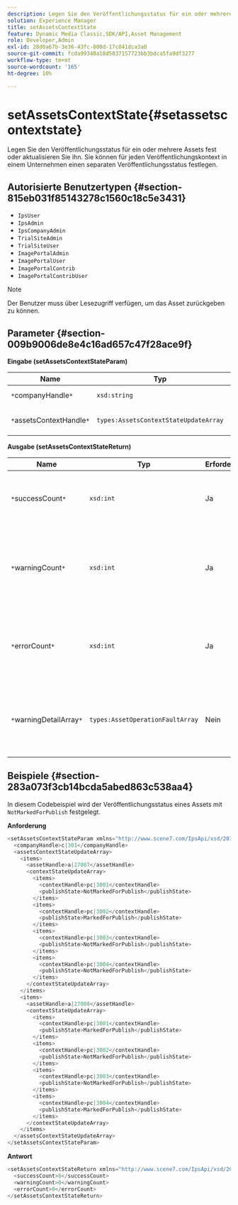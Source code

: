 ```yaml
---
description: Legen Sie den Veröffentlichungsstatus für ein oder mehrere Assets fest oder aktualisieren Sie ihn. Sie können für jeden Veröffentlichungskontext in einem Unternehmen einen separaten Veröffentlichungsstatus festlegen.
solution: Experience Manager
title: setAssetsContextState
feature: Dynamic Media Classic,SDK/API,Asset Management
role: Developer,Admin
exl-id: 28d0a67b-3e36-43fc-800d-17c841dca3a0
source-git-commit: fcda99340a18d5037157723bb3bdca5fa9df3277
workflow-type: tm+mt
source-wordcount: '165'
ht-degree: 10%

---
```


# setAssetsContextState{#setassetscontextstate}

Legen Sie den Veröffentlichungsstatus für ein oder mehrere Assets fest oder aktualisieren Sie ihn. Sie können für jeden Veröffentlichungskontext in einem Unternehmen einen separaten Veröffentlichungsstatus festlegen.

## Autorisierte Benutzertypen {#section-815eb031f85143278c1560c18c5e3431}

* `IpsUser`
* `IpsAdmin`
* `IpsCompanyAdmin`
* `TrialSiteAdmin`
* `TrialSiteUser`
* `ImagePortalAdmin`
* `ImagePortalUser`
* `ImagePortalContrib`
* `ImagePortalContribUser`

>[!NOTE]
>
>Der Benutzer muss über Lesezugriff verfügen, um das Asset zurückgeben zu können.

## Parameter {#section-009b9006de8e4c16ad657c47f28ace9f}

**Eingabe (setAssetsContextStateParam)**

| Name | Typ | Erforderlich | Beschreibung |
|---|---|---|---|
| `*`companyHandle`*` | `xsd:string` | Ja | Handle mit dem Unternehmen. |
| `*`assetsContextHandle`*` | `types:AssetsContextStateUpdateArray` | Ja | Ein Array von Assets und deren neuen Veröffentlichungsstatus. |

**Ausgabe (setAssetsContextStateReturn)**

| Name | Typ | Erforderlich | Beschreibung |
|---|---|---|---|
| `*`successCount`*` | `xsd:int` | Ja | Die Anzahl der Assets, die erfolgreich geändert wurden. |
| `*`warningCount`*` | `xsd:int` | Ja | Die Anzahl der Warnungen, die generiert wurden, wenn der Vorgang versucht hat, Assets zu ändern. |
| `*`errorCount`*` | `xsd:int` | Ja | Die Anzahl der Fehler, die beim Versuch des Vorgangs generiert wurden, Assets zu ändern. |
| `*`warningDetailArray`*` | `types:AssetOperationFaultArray` | Nein | Array von Fehlern, die von Assets generiert wurden, wenn der Vorgang versuchte, sie zu ändern. |

## Beispiele {#section-283a073f3cb14bcda5abed863c538aa4}

In diesem Codebeispiel wird der Veröffentlichungsstatus eines Assets mit `NotMarkedForPublish` festgelegt.

**Anforderung**

```java
<setAssetsContextStateParam xmlns="http://www.scene7.com/IpsApi/xsd/2011-11-04">
  <companyHandle>c|301</companyHandle>
  <assetsContextStateUpdateArray>
    <items>
      <assetHandle>a|27007</assetHandle>
      <contextStateUpdateArray>
        <items>
          <contextHandle>pc|3001</contextHandle>
          <publishState>NotMarkedForPublish</publishState>
        </items>
        <items>
          <contextHandle>pc|3002</contextHandle>
          <publishState>MarkedForPublish</publishState>
        </items>
        <items>
          <contextHandle>pc|3003</contextHandle>
          <publishState>NotMarkedForPublish</publishState>
        </items>
        <items>
          <contextHandle>pc|3004</contextHandle>
          <publishState>NotMarkedForPublish</publishState>
        </items>
      </contextStateUpdateArray>
    </items>
    <items>
      <assetHandle>a|27008</assetHandle>
      <contextStateUpdateArray>
        <items>
          <contextHandle>pc|3001</contextHandle>
          <publishState>MarkedForPublish</publishState>
        </items>
        <items>
          <contextHandle>pc|3002</contextHandle>
          <publishState>NotMarkedForPublish</publishState>
        </items>
        <items>
          <contextHandle>pc|3003</contextHandle>
          <publishState>NotMarkedForPublish</publishState>
        </items>
        <items>
          <contextHandle>pc|3004</contextHandle>
          <publishState>MarkedForPublish</publishState>
        </items>
      </contextStateUpdateArray>
    </items>
  </assetsContextStateUpdateArray>
</setAssetsContextStateParam>
```

**Antwort**

```java
<setAssetsContextStateReturn xmlns="http://www.scene7.com/IpsApi/xsd/2011-11-04-beta">
  <successCount>8</successCount>
  <warningCount>0</warningCount>
  <errorCount>0</errorCount>
</setAssetsContextStateReturn>
```
